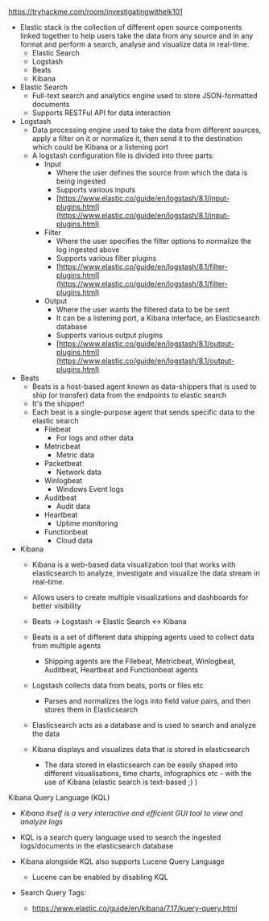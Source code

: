https://tryhackme.com/room/investigatingwithelk101

- Elastic stack is the collection of different open source components linked together to help users take the data from any source and in any format and perform a search, analyse and visualize data in real-time.
	- Elastic Search
	- Logstash
	- Beats
	- Kibana
- Elastic Search
	- Full-text search and analytics engine used to store JSON-formatted documents
	- Supports RESTFul API for data interaction
- Logstash
	- Data processing engine used to take the data from different sources, apply a filter on it or normalize it, then send it to the destination which could be Kibana or a listening port
	- A logstash configuration file is divided into three parts:
		- Input
			- Where the user defines the source from which the data is being ingested
			- Supports various inputs
			- [https://www.elastic.co/guide/en/logstash/8.1/input-plugins.html](https://www.elastic.co/guide/en/logstash/8.1/input-plugins.html)
		- Filter
			- Where the user specifies the filter options to normalize the log ingested above
			- Supports various filter plugins
			- [https://www.elastic.co/guide/en/logstash/8.1/filter-plugins.html](https://www.elastic.co/guide/en/logstash/8.1/filter-plugins.html)
		- Output
			- Where the user wants the filtered data to be be sent
			- It can be a listening port, a Kibana interface, an Elasticsearch database
			- Supports various output plugins
			- [https://www.elastic.co/guide/en/logstash/8.1/output-plugins.html](https://www.elastic.co/guide/en/logstash/8.1/output-plugins.html)
- Beats
	- Beats is a host-based agent known as data-shippers that is used to ship (or transfer) data from the endpoints to elastic search
	- It's the shipper!
	- Each beat is a single-purpose agent that sends specific data to the elastic search
		- Filebeat
			- For logs and other data
		- Metricbeat
			- Metric data
		- Packetbeat
			- Network data
		- Winlogbeat
			- Windows Event logs
		- Auditbeat
			- Audit data
		- Heartbeat
			- Uptime monitoring
		- Functionbeat
			- Cloud data
- Kibana
	- Kibana is a web-based data visualization tool that works with elasticsearch to analyze, investigate and visualize the data stream in real-time. 
	- Allows users to create multiple visualizations and dashboards for better visibility 
	- Beats -> Logstash -> Elastic Search <-> Kibana

	- Beats is a set of different data shipping agents used to collect data from multiple agents 
		- Shipping agents are the Filebeat, Metricbeat, Winlogbeat, Auditbeat, Heartbeat and Functionbeat agents
	- Logstash collects data from beats, ports or files etc
		- Parses and normalizes the logs into field value pairs, and then stores them in Elasticsearch
	- Elasticsearch acts as a database and is used to search and analyze the data
	- Kibana displays and visualizes data that is stored in elasticsearch
		- The data stored in elasticsearch can be easily shaped into different visualisations, time charts, infographics etc - with the use of Kibana (elastic search is text-based ;) )

Kibana Query Language (KQL)
- *Kibana itself is a very interactive and efficient GUI tool to view and analyze logs*
- KQL is a search query language used to search the ingested logs/documents in the elasticsearch database
- Kibana alongside KQL also supports Lucene Query Language
	- Lucene can be enabled by disabling KQL 

- Search Query Tags:
	- https://www.elastic.co/guide/en/kibana/7.17/kuery-query.html
